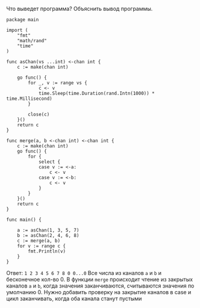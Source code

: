 Что выведет программа? Объяснить вывод программы.
```golang
package main

import (
	"fmt"
	"math/rand"
	"time"
)

func asChan(vs ...int) <-chan int {
	c := make(chan int)

	go func() {
		for _, v := range vs {
			c <- v
			time.Sleep(time.Duration(rand.Intn(1000)) * time.Millisecond)
		}

		close(c)
	}()
	return c
}

func merge(a, b <-chan int) <-chan int {
	c := make(chan int)
	go func() {
		for {
			select {
			case v := <-a:
				c <- v
			case v := <-b:
				c <- v
			}
		}
	}()
	return c
}

func main() {

	a := asChan(1, 3, 5, 7)
	b := asChan(2, 4, 6, 8)
	c := merge(a, b)
	for v := range c {
		fmt.Println(v)
	}
}
```

Ответ:
`1 2 3 4 5 6 7 8 0 0...0`
Все числа из каналов `a` и `b` и бесконечное кол-во 0.
В функции `merge` происходит чтение из закрытых каналов `a` и `b`, когда значения заканчиваются, считываются значения по умолчанию 0.
Нужно добавить проверку на закрытие каналов в case и цикл заканчивать, когда оба канала станут пустыми

